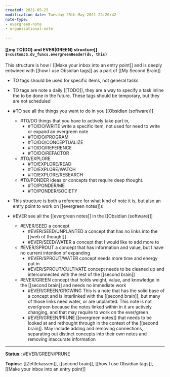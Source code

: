 ```yaml
---
created: 2021-05-25
modification date: Tuesday 25th May 2021 22:20:42
note-type: 
- evergreen-note
- organizational-note

---
```


#### [[my TO(DO) and EVER(GREEN) structure]] `$=customJS.dv_funcs.evergreenHeader(dv, this)`

This structure is how I [[Make your inbox into an entry point]] and is deeply entwined with [[how I use Obsidian tags]] as a part of [[My Second Brain]]

- TO tags should be used for specific items, not general tasks	
- TO tags are note a daily [[TODO]], they are a way to specify a task inline the to be done in the future. These tags should be temporary, but they are not scheduled		
- #TO  see all the things you want to do in you [[Obsidian (software)]]
	- #TO/DO things that you have to actively take part in,
		- #TO/DO/WRITE write a specific item, not used for need to write or expand an evergreen note
		- #TO/DO/PROGRAM 
		- #TO/DO/CONCEPTUALIZE 
		- #TO/DO/REFERENCE
		- #TO/DO/REFACTOR 
	- #TO/EXPLORE 
		- #TO/EXPLORE/READ 		
		- #TO/EXPLORE/WATCH
		- #TO/EXPLORE/RESEARCH 
	- #TO/PONDER ideas or concepts that require deep thought.
		- #TO/PONDER/ME 
		- #TO/PONDER/SOCIETY

- This structure is both a reference for what kind of note it is, but also an entry point to work on [[evergreen notes]]s
- #EVER see all the [[evergreen notes]] in the [[Obsidian (software)]]
	- #EVER/SEED a concept
		- #EVER/SEED/UNPLANTED a concept that has no links into the [[web of thought]]
		- #EVER/SEED/WATER a concept that I would like to add more to
	- #EVER/SPROUT a concept that has information and value, but I have no current intention of expanding
		- #EVER/SPROUT/WATER concept needs more time and energy put in
		- #EVER/SPROUT/CULTIVATE concept needs to be cleaned up and interconnected with the rest of the [[second brain]]
	- #EVER/GREEN concept that holds weight, value, and knowledge in the [[second brain]] and needs no immediate work
		- #EVER/GREEN/GROWING This is a note that has the solid base of a concept and is interlinked with the [[second brain]], but many of those links need water, or are unplanted. This note is not ever/green because the notes linked within in it are actively changing, and that may require to work on the ever/green
		- #EVER/GREEN/PRUNE [[evergreen notes]] that needs to be looked at and rethought through in the context of the [[second brain]]. May include adding and removing connections, separating out distinct concepts into their own notes and removing inaccurate information


---

**Status**:: #EVER/GREEN/PRUNE   

**Topics**::  [[Zettlekassen]], [[second brain]], [[how I use Obsidian tags]], [[Make your inbox into an entry point]]
	
